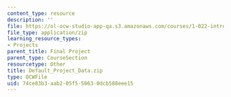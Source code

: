 ```yaml
---
content_type: resource
description: ''
file: https://ol-ocw-studio-app-qa.s3.amazonaws.com/courses/1-022-introduction-to-network-models-fall-2018/74ce83b3aab205f550630dcb588eee15_Default_Project_Data.zip
file_type: application/zip
learning_resource_types:
- Projects
parent_title: Final Project
parent_type: CourseSection
resourcetype: Other
title: Default_Project_Data.zip
type: OCWFile
uid: 74ce83b3-aab2-05f5-5063-0dcb588eee15
---
```


